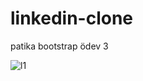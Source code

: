 # linkedin-clone
 patika bootstrap ödev 3

![l1](https://user-images.githubusercontent.com/74009802/191708379-4a3bb08c-0435-4e3a-b219-a727626b4c1c.png)
